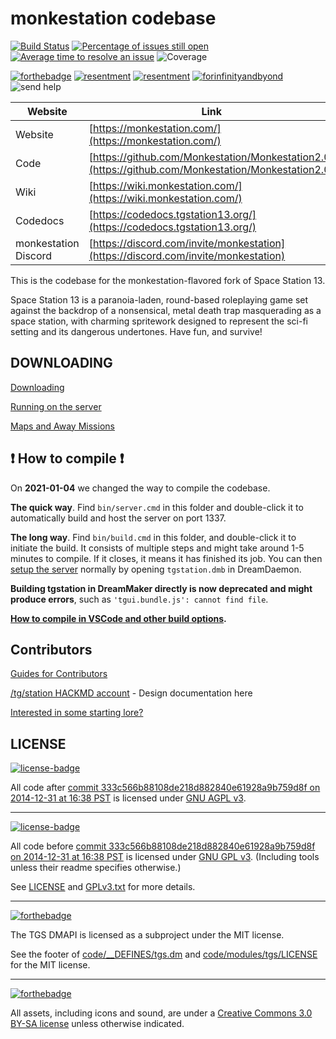 # monkestation codebase

[![Build Status](https://github.com/monkestation/monkestation2.0/workflows/CI%20Suite/badge.svg)](https://github.com/monkestation/monkestation2.0/actions?query=workflow%3A%22CI+Suite%22)
[![Percentage of issues still open](https://isitmaintained.com/badge/open/monkestation/monkestation2.0.svg)](https://isitmaintained.com/project/monkestation/monkestation2.0 "Percentage of issues still open")
[![Average time to resolve an issue](https://isitmaintained.com/badge/resolution/monkestation/monkestation2.0.svg)](https://isitmaintained.com/project/monkestation/monkestation2.0 "Average time to resolve an issue")
![Coverage](https://img.shields.io/badge/coverage---3%25-red.svg)

[![forthebadge](monkestation/badges/fueled-by-potassium.svg)](https://forthebadge.com) [![resentment](https://forthebadge.com/images/badges/built-with-resentment.svg)](https://www.monkeyuser.com/assets/images/2019/131-bug-free.png) [![resentment](https://forthebadge.com/images/badges/contains-technical-debt.svg)](https://user-images.githubusercontent.com/8171642/50290880-ffef5500-043a-11e9-8270-a2e5b697c86c.png) [![forinfinityandbyond](https://user-images.githubusercontent.com/5211576/29499758-4efff304-85e6-11e7-8267-62919c3688a9.gif)](https://www.reddit.com/r/SS13/comments/5oplxp/what_is_the_main_problem_with_byond_as_an_engine/dclbu1a) ![send help](https://github.com/BYONDFuckery/Monkestation2.0/assets/148660190/f0578f56-7ce5-4555-9a93-079a792400ee)


| Website                 | Link                                           |
|-------------------------|------------------------------------------------|
| Website                 | [https://monkestation.com/](https://monkestation.com/) |
| Code                    | [https://github.com/Monkestation/Monkestation2.0](https://github.com/Monkestation/Monkestation2.0) |
| Wiki                    | [https://wiki.monkestation.com/](https://wiki.monkestation.com/) |
| Codedocs                | [https://codedocs.tgstation13.org/](https://codedocs.tgstation13.org/) |
| monkestation Discord    | [https://discord.com/invite/monkestation](https://discord.com/invite/monkestation) |

This is the codebase for the monkestation-flavored fork of Space Station 13.

Space Station 13 is a paranoia-laden, round-based roleplaying game set against the backdrop of a nonsensical, metal death trap masquerading as a space station, with charming spritework designed to represent the sci-fi setting and its dangerous undertones. Have fun, and survive!

## DOWNLOADING

[Downloading](.github/guides/DOWNLOADING.md)

[Running on the server](.github/guides/RUNNING_A_SERVER.md)

[Maps and Away Missions](.github/guides/MAPS_AND_AWAY_MISSIONS.md)

## :exclamation: How to compile :exclamation:

On **2021-01-04** we changed the way to compile the codebase.

**The quick way**. Find `bin/server.cmd` in this folder and double-click it to automatically build and host the server on port 1337.

**The long way**. Find `bin/build.cmd` in this folder, and double-click it to initiate the build. It consists of multiple steps and might take around 1-5 minutes to compile. If it closes, it means it has finished its job. You can then [setup the server](.github/guides/RUNNING_A_SERVER.md) normally by opening `tgstation.dmb` in DreamDaemon.

**Building tgstation in DreamMaker directly is now deprecated and might produce errors**, such as `'tgui.bundle.js': cannot find file`.

**[How to compile in VSCode and other build options](tools/build/README.md).**

## Contributors

[Guides for Contributors](.github/CONTRIBUTING.md)

[/tg/station HACKMD account](https://hackmd.io/@tgstation) - Design documentation here

[Interested in some starting lore?](https://github.com/tgstation/common_core)

## LICENSE

[![license-badge](https://www.gnu.org/graphics/agplv3-155x51.png)](https://www.gnu.org/licenses/agpl-3.0.html)

All code after [commit 333c566b88108de218d882840e61928a9b759d8f on 2014-12-31 at 16:38 PST](https://github.com/tgstation/tgstation/commit/333c566b88108de218d882840e61928a9b759d8f) is licensed under [GNU AGPL v3](https://www.gnu.org/licenses/agpl-3.0.html).

---

[![license-badge](https://www.gnu.org/graphics/gplv3-127x51.png)](https://www.gnu.org/licenses/gpl-3.0.html)

All code before [commit 333c566b88108de218d882840e61928a9b759d8f on 2014-12-31 at 16:38 PST](https://github.com/tgstation/tgstation/commit/333c566b88108de218d882840e61928a9b759d8f) is licensed under [GNU GPL v3](https://www.gnu.org/licenses/gpl-3.0.html).
(Including tools unless their readme specifies otherwise.)

See [LICENSE](LICENSE) and [GPLv3.txt](GPLv3.txt) for more details.

---

[![forthebadge](https://forthebadge.com/images/badges/license-mit.svg)](https://forthebadge.com)

The TGS DMAPI is licensed as a subproject under the MIT license.

See the footer of [code/__DEFINES/tgs.dm](./code/__DEFINES/tgs.dm) and [code/modules/tgs/LICENSE](./code/modules/tgs/LICENSE) for the MIT license.

---

[![forthebadge](https://forthebadge.com/images/badges/cc-by-sa.svg)](https://forthebadge.com)

All assets, including icons and sound, are under a [Creative Commons 3.0 BY-SA license](https://creativecommons.org/licenses/by-sa/3.0/) unless otherwise indicated.
